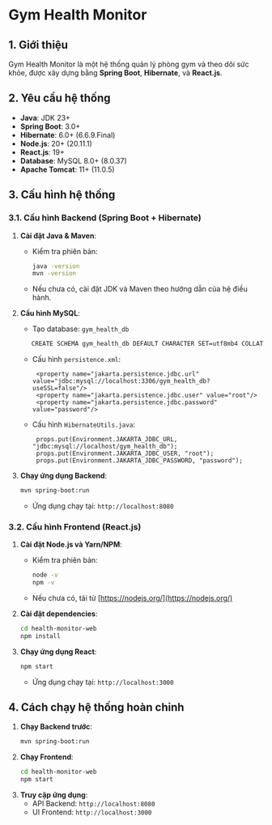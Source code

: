 # Gym Health Monitor

## 1. Giới thiệu
Gym Health Monitor là một hệ thống quản lý phòng gym và theo dõi sức khỏe, được xây dựng bằng **Spring Boot**, **Hibernate**, và **React.js**.

## 2. Yêu cầu hệ thống
- **Java**: JDK 23+
- **Spring Boot**: 3.0+
- **Hibernate**: 6.0+ (6.6.9.Final)
- **Node.js**: 20+ (20.11.1)
- **React.js**: 19+
- **Database**: MySQL 8.0+ (8.0.37)
- **Apache Tomcat**: 11+ (11.0.5)

## 3. Cấu hình hệ thống
### 3.1. Cấu hình Backend (Spring Boot + Hibernate)
1. **Cài đặt Java & Maven**:
   - Kiểm tra phiên bản:
     ```sh
     java -version
     mvn -version
     ```
   - Nếu chưa có, cài đặt JDK và Maven theo hướng dẫn của hệ điều hành.

2. **Cấu hình MySQL**:
   - Tạo database: `gym_health_db`
   ```sh
      CREATE SCHEMA gym_health_db DEFAULT CHARACTER SET=utf8mb4 COLLATE=utf8mb4_unicode_ci
   ```
   - Cấu hình `persistence.xml`:
     ```properties
      <property name="jakarta.persistence.jdbc.url" value="jdbc:mysql://localhost:3306/gym_health_db?useSSL=false"/>
      <property name="jakarta.persistence.jdbc.user" value="root"/>
      <property name="jakarta.persistence.jdbc.password" value="password"/>
     ```
   - Cấu hình `HibernateUtils.java`:
     ```properties
      props.put(Environment.JAKARTA_JDBC_URL, "jdbc:mysql://localhost/gym_health_db");
      props.put(Environment.JAKARTA_JDBC_USER, "root");
      props.put(Environment.JAKARTA_JDBC_PASSWORD, "password");
     ```

3. **Chạy ứng dụng Backend**:
   ```sh
   mvn spring-boot:run
   ```
   - Ứng dụng chạy tại: `http://localhost:8080`

### 3.2. Cấu hình Frontend (React.js)
1. **Cài đặt Node.js và Yarn/NPM**:
   - Kiểm tra phiên bản:
     ```sh
     node -v
     npm -v
     ```
   - Nếu chưa có, tải từ [https://nodejs.org/](https://nodejs.org/)

2. **Cài đặt dependencies**:
   ```sh
   cd health-monitor-web
   npm install
   ```

3. **Chạy ứng dụng React**:
   ```sh
   npm start
   ```
   - Ứng dụng chạy tại: `http://localhost:3000`

## 4. Cách chạy hệ thống hoàn chỉnh
1. **Chạy Backend trước**:
   ```sh
   mvn spring-boot:run
   ```
2. **Chạy Frontend**:
   ```sh
   cd health-monitor-web
   npm start
   ```
3. **Truy cập ứng dụng**:
   - API Backend: `http://localhost:8080`
   - UI Frontend: `http://localhost:3000`
